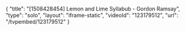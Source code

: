 {
    "title": "[1508428454] Lemon and Lime Syllabub - Gordon Ramsay",
    "type": "solo",
    "layout": "iframe-static",
    "videoId": "123179512",
    "url": "\/tvpembed\/123179512"
}